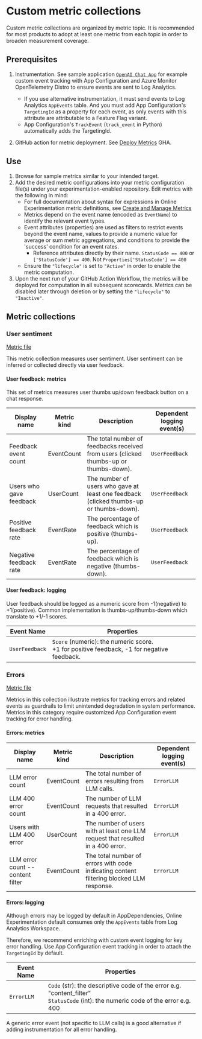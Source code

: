 # Custom metric collections

Custom metric collections are organized by metric topic. It is recommended for most products to adopt at least one metric from each topic in order to broaden measurement coverage.

## Prerequisites

1. Instrumentation. See sample application [`OpenAI Chat App`](https://github.com/Azure-Samples/openai-chat-app-eval-ab) for example custom event tracking with App Configuration and Azure Monitor OpenTelemetry Distro to ensure events are sent to Log Analytics.
   
    * If you use alternative instrumentation, it must send events to Log Analytics `AppEvents` table. And you must add App Configuration's `TargetingId` as a property for each event, as only events with this attribute are attributable to a Feature Flag variant.
    * App Configuration's `TrackEvent` (`track_event` in Python) automatically adds the TargetingId.
      

1. GitHub action for metric deployment. See [Deploy Metrics](https://github.com/Azure/online-experimentation-deploy-metrics) GHA.

## Use

1. Browse for sample metrics similar to your intended target.
1. Add the desired metric configurations into your metric configuration file(s) under your experimentation-enabled repository. Edit metrics with the following in mind:
    * For full documentation about syntax for expressions in Online Experimentation metric definitions, see [Create and Manage Metrics](https://github.com/MicrosoftDocs/online-experimentation-docs/blob/54a6d5ef8ee1d124f3370d12d07d4c32858c1217/Documentation/Create%20and%20manage%20metrics.md)
    * Metrics depend on the event name (encoded as `EventName`) to identify the relevant event types.
    * Event attributes (properties) are used as filters to restrict events beyond the event name, values to provide a numeric value for average or sum metric aggregations, and conditions to provide the 'success' condition for an event rates.
        *  Reference attributes directly by their name. `StatusCode == 400` or `['StatusCode'] == 400`. Not `Properties['StatusCode'] == 400`
    * Ensure the `"lifecycle"` is set to `"Active"` in order to enable the metric computation.
1. Upon the next run of your GitHub Action Workflow, the metrics will be deployed for computation in all subsequent scorecards. Metrics can be disabled later through deletion or by setting the `"lifecycle"` to `"Inactive"`.


## Metric collections 

### User sentiment
[Metric file](./metrics-user-sentiment.json) 

This metric collection measures user sentiment. User sentiment can be inferred or collected directly via user feedback.

#### User feedback: metrics 
This set of metrics measures user thumbs up/down feedback button on a chat response.

| Display name| Metric kind | Description | Dependent logging event(s) |
| ----- | -----| ----------------|------|
| Feedback event count | EventCount |  The total number of feedbacks received from users (clicked thumbs-up or thumbs-down). | `UserFeedback`|
| Users who gave feedback | UserCount | The number of users who gave at least one feedback (clicked thumbs-up or thumbs-down).| `UserFeedback`|
| Positive feedback rate | EventRate | The percentage of feedback which is positive (thumbs-up). | `UserFeedback`|
| Negative feedback rate | EventRate | The percentage of feedback which is negative (thumbs-down).| `UserFeedback`|


#### User feedback: logging 
User feedback should be logged as a numeric score from -1(negative) to +1(positive). Common implementation is thumbs-up/thumbs-down which translate to +1/-1 scores.

| Event Name | Properties |
| -------- | -------- |
|`UserFeedback` | `Score` (numeric): the numeric score. <br> +1 for positive feedback, -1 for negative feedback. |


### Errors

[Metric file](./metrics-errors.json)

Metrics in this collection illustrate metrics for tracking errors and related events as guardrails to limit unintended degradation in system performance. Metrics in this category require customized App Configuration event tracking for error handling.

#### Errors: metrics

| Display name| Metric kind | Description | Dependent logging event(s) |
| ----- | -----| ----------------|------|
| LLM error count | EventCount | The total number of errors resulting from LLM calls. | `ErrorLLM` |
| LLM 400 error count | EventCount | The number of LLM requests that resulted in a 400 error. | `ErrorLLM` |
| Users with LLM 400 error | UserCount | The number of users with at least one LLM request that resulted in a 400 error. | `ErrorLLM` |
| LLM error count -- content filter | EventCount | The total number of errors with code indicating content filtering blocked LLM response. | `ErrorLLM` |

#### Errors: logging
Although errors may be logged by default in AppDependencies, Online Experimentation default consumes only the `AppEvents` table from Log Analytics Workspace.

Therefore, we recommend enriching with custom event logging for key error handling. Use App Configuration event tracking in order to attach the `TargetingId` by default.

| Event Name | Properties |
| -------- | -------- | 
| `ErrorLLM` | `Code` (str): the descriptive code of the error e.g. "content_filter" <br> `StatusCode` (int): the numeric code of the error e.g. 400 | 

A generic error event (not specific to LLM calls) is a good alternative if adding instrumentation for all error handling.

